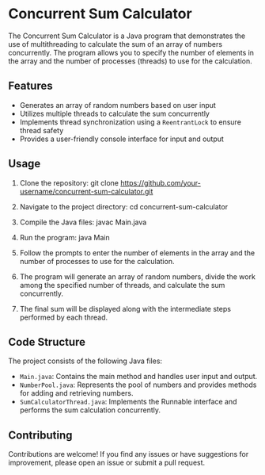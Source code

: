 # Concurrent Sum Calculator

The Concurrent Sum Calculator is a Java program that demonstrates the use of multithreading to calculate the sum of an array of numbers concurrently. The program allows you to specify the number of elements in the array and the number of processes (threads) to use for the calculation.

## Features

- Generates an array of random numbers based on user input
- Utilizes multiple threads to calculate the sum concurrently
- Implements thread synchronization using a `ReentrantLock` to ensure thread safety
- Provides a user-friendly console interface for input and output

## Usage

1. Clone the repository:
git clone https://github.com/your-username/concurrent-sum-calculator.git

2. Navigate to the project directory:
cd concurrent-sum-calculator

3. Compile the Java files:
javac Main.java

4. Run the program:
java Main

5. Follow the prompts to enter the number of elements in the array and the number of processes to use for the calculation.

6. The program will generate an array of random numbers, divide the work among the specified number of threads, and calculate the sum concurrently.

7. The final sum will be displayed along with the intermediate steps performed by each thread.

## Code Structure

The project consists of the following Java files:

- `Main.java`: Contains the main method and handles user input and output.
- `NumberPool.java`: Represents the pool of numbers and provides methods for adding and retrieving numbers.
- `SumCalculatorThread.java`: Implements the Runnable interface and performs the sum calculation concurrently.

## Contributing

Contributions are welcome! If you find any issues or have suggestions for improvement, please open an issue or submit a pull request.
